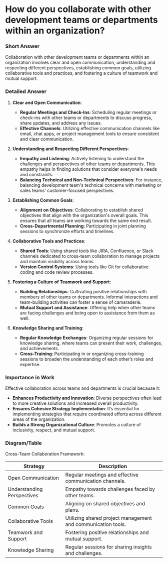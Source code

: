 # How do you collaborate with other development teams or departments within an organization?

### Short Answer
Collaboration with other development teams or departments within an organization involves clear and open communication, understanding and respecting different perspectives, establishing common goals, utilizing collaborative tools and practices, and fostering a culture of teamwork and mutual support.

### Detailed Answer
1. **Clear and Open Communication**:
    - **Regular Meetings and Check-Ins**: Scheduling regular meetings or check-ins with other teams or departments to discuss progress, share updates, and address any issues.
    - **Effective Channels**: Utilizing effective communication channels like email, chat apps, or project management tools to ensure consistent and clear communication.

2. **Understanding and Respecting Different Perspectives**:
    - **Empathy and Listening**: Actively listening to understand the challenges and perspectives of other teams or departments. This empathy helps in finding solutions that consider everyone's needs and constraints.
    - **Balancing Technical and Non-Technical Perspectives**: For instance, balancing development team's technical concerns with marketing or sales teams' customer-focused perspectives.

3. **Establishing Common Goals**:
    - **Alignment on Objectives**: Collaborating to establish shared objectives that align with the organization's overall goals. This ensures that all teams are working towards the same end result.
    - **Cross-Departmental Planning**: Participating in joint planning sessions to synchronize efforts and timelines.

4. **Collaborative Tools and Practices**:
    - **Shared Tools**: Using shared tools like JIRA, Confluence, or Slack channels dedicated to cross-team collaboration to manage projects and maintain visibility across teams.
    - **Version Control Systems**: Using tools like Git for collaborative coding and code review processes.

5. **Fostering a Culture of Teamwork and Support**:
    - **Building Relationships**: Cultivating positive relationships with members of other teams or departments. Informal interactions and team-building activities can foster a sense of camaraderie.
    - **Mutual Support and Assistance**: Offering help when other teams are facing challenges and being open to assistance from them as well.

6. **Knowledge Sharing and Training**:
    - **Regular Knowledge Exchanges**: Organizing regular sessions for knowledge sharing, where teams can present their work, challenges, and achievements.
    - **Cross-Training**: Participating in or organizing cross-training sessions to broaden the understanding of each other’s roles and expertise.

### Importance in Work
Effective collaboration across teams and departments is crucial because it:

- **Enhances Productivity and Innovation**: Diverse perspectives often lead to more creative solutions and increased overall productivity.
- **Ensures Cohesive Strategy Implementation**: It’s essential for implementing strategies that require coordinated efforts across different areas of the organization.
- **Builds a Strong Organizational Culture**: Promotes a culture of inclusivity, respect, and mutual support.

### Diagram/Table
Cross-Team Collaboration Framework:

| Strategy                    | Description                                     |
|-----------------------------|-------------------------------------------------|
| Open Communication          | Regular meetings and effective communication channels. |
| Understanding Perspectives  | Empathy towards challenges faced by other teams. |
| Common Goals                | Aligning on shared objectives and plans.        |
| Collaborative Tools         | Utilizing shared project management and communication tools. |
| Teamwork and Support        | Fostering positive relationships and mutual support. |
| Knowledge Sharing           | Regular sessions for sharing insights and challenges. |